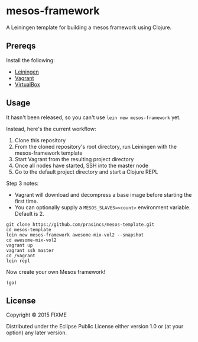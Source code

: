 # mesos-framework

A Leiningen template for building a mesos framework using Clojure.

## Prereqs

Install the following:
- [Leiningen](http://leiningen.org)
- [Vagrant](https://www.vagrantup.com)
- [VirtualBox](https://www.virtualbox.org/)

## Usage

It hasn't been released, so you can't use `lein new mesos-framework` yet.

Instead, here's the current workflow:

1. Clone this repository
2. From the cloned repository's root directory, run Leiningen with the mesos-framework template
3. Start Vagrant from the resulting project directory 
4. Once all nodes have started, SSH into the master node
5. Go to the default project directory and start a Clojure REPL

Step 3 notes:
- Vagrant will download and decompress a base image before starting the first time.  
- You can optionally supply a `MESOS_SLAVES=<count>` environment variable. Default is 2.

```
git clone https://github.com/prasincs/mesos-template.git
cd mesos-template
lein new mesos-framework awesome-mix-vol2 --snapshot
cd awesome-mix-vol2
vagrant up
vagrant ssh master
cd /vagrant
lein repl
```

Now create your own Mesos framework!
```
(go)
```

## License

Copyright © 2015 FIXME

Distributed under the Eclipse Public License either version 1.0 or (at
your option) any later version.
